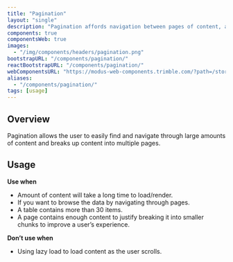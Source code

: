 ```yaml
---
title: "Pagination"
layout: "single"
description: "Pagination affords navigation between pages of content, and it highlights the page currently in view."
components: true
componentsWeb: true
images:
  - "/img/components/headers/pagination.png"
bootstrapURL: "/components/pagination/"
reactBootstrapURL: "/components/pagination/"
webComponentsURL: "https://modus-web-components.trimble.com/?path=/story/components-pagination--default"
aliases:
  - "/components/pagination/"
tags: [usage]
---
```


## Overview

Pagination allows the user to easily find and navigate through large amounts of content and breaks up content into multiple pages.

## Usage

**Use when**

- Amount of content will take a long time to load/render.
- If you want to browse the data by navigating through pages.
- A table contains more than 30 items.
- A page contains enough content to justify breaking it into smaller chunks to improve a user’s experience.

**Don’t use when**

- Using lazy load to load content as the user scrolls.

